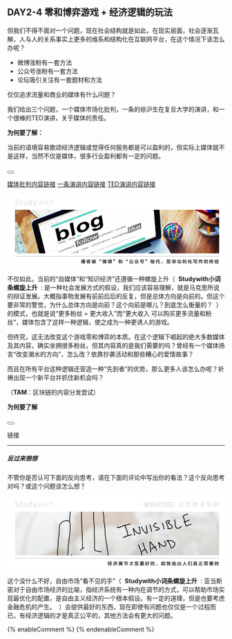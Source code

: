 ## DAY2-4 零和博弈游戏 + 经济逻辑的玩法

但我们不得不面对一个问题，现在社会结构就是如此，在现实层面，社会逐渐瓦解，人与人的关系事实上更多的维系和结构化在互联网平台，在这个情况下该怎么办呢？

* 微博涨粉有一套方法
* 公众号涨粉有一套方法
* 论坛吸引关注有一套题材和方法

<!--sec data-title="Studywith知识链接" data-id="section38" data-show=true ces-->

仅仅追求流量和商业的媒体有什么问题？

我们给出三个问题，一个媒体市场化批判，一条的徐沪生在复旦大学的演讲，和一个很棒的TED演讲，关于媒体的责任。

**为何要了解：**

当前的语境容易歌颂经济逻辑或觉得任何服务都是可以盈利的，但实际上媒体就不是这样，当然不仅是媒体，很多行业盈利都有一定的问题。

<button class="section" target="section39" show="展开具体内容" hide="收起具体内容" ></button>

<!--endsec-->

<!--sec data-title="链接内容" aria-expanded="false" data-id="section39" data-show=false ces-->

[媒体批判内容链接](http://www.aisixiang.com/data/100183.html)  [一条演讲内容链接](http://www.aisixiang.com/data/90307.html) [ TED演讲内容链接](https://www.ted.com/talks/david_puttnam_what_happens_when_the_media_s_priority_is_profit)

<!--endsec-->

![](/assets/12a.jpg)

不仅如此，当前的“自媒体”和“知识经济”还遵循一种螺旋上升（&nbsp;&nbsp;**Studywith小词条螺旋上升**&nbsp;&nbsp;:&nbsp;是一种社会发展方式的假设，我们应该容易理解，就是马克思所说的辩证发展。大概指事物发展有前前后后的反复，但是总体方向是向前的。但这个要非常的警觉，为什么总体方向是向前？这个向前是哪儿？到底怎么衡量的？&nbsp;&nbsp;）的模式，也就是说“更多粉丝 = 更大收入”而“更大收入 可以购买更多流量和粉丝”，媒体包含了这样一种逻辑，使之成为一种更诱人的游戏。

但终究，这无法改变这个游戏零和博弈的本质。在这个逻辑下崛起的绝大多数媒体及其内容，确实坐拥很多粉丝，但其内容真的是我们需要的吗？曾经有一个媒体扬言“改变潮水的方向”，怎么改？依靠抄袭活动和那些糟心的爱情故事？

而且在所有平台这种逻辑还营造一种“先到者”的优势，那么更多人该怎么办呢？祈祷出现一个新平台并抓住新机会吗？

<!--sec data-title="Studywith知识链接" data-id="section40" data-show=true ces-->

（**TAM**：区块链的内容分发尝试）

**为何要了解**

<button class="section" target="section41" show="展开具体内容" hide="收起具体内容" ></button>

<!--endsec-->

<!--sec data-title="链接内容" aria-expanded="false" data-id="section41" data-show=false ces-->

链接

<!--endsec-->

---

##### 反过来想想

不管你是否认可下面的反向思考，请在下面的评论中写出你的看法？这个反向思考对吗？或这个问题该怎么想？

![](/assets/34.jpg)

这个没什么不好，自由市场“看不见的手”（&nbsp;&nbsp;**Studywith小词条螺旋上升**&nbsp;&nbsp;:&nbsp;亚当斯密对于自由市场经济的比喻，指经济系统有一种内在调节的方式，可以帮助市场实现最优化的配置，是自由主义经济的一个根本假设。有一定的道理，但是也要考虑金融危机的产生。&nbsp;&nbsp;）会提供最好的东西，现在即使有问题也仅仅是一个过程而已，有经济逻辑的才是真正公平的，其他方法会有更大的问题。

{% enableComment %}
{% endenableComment %}

